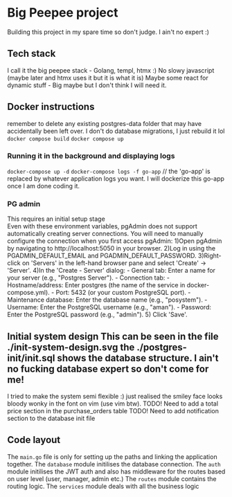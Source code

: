 # Big Peepee project 
Building this project in my spare time so don't judge. I ain't no expert :) 

## Tech stack 
I call it the big peepee stack - Golang, templ, htmx :) 
No slowy javascript (maybe later and htmx uses it but it is what it is)
Maybe some react for dynamic stuff - Big maybe but I don't think I will need it. 


## Docker instructions
remember to delete any existing postgres-data folder that may have accidentally been left over. I don't do database migrations, I just rebuild it lol
`docker compose build` `docker compose up` 

### Running it in the background and displaying logs
`docker-compose up -d`
`docker-compose logs -f go-app` // the 'go-app' is replaced by whatever application logs you want. I will dockerize this go-app once I am done coding it. 


### PG admin 
This requires an initial setup stage  
Even with these environment variables, pgAdmin does not support automatically creating server connections. You will need to manually configure the connection when you first access pgAdmin:
    1)Open pgAdmin by navigating to http://localhost:5050 in your browser.
    2)Log in using the PGADMIN_DEFAULT_EMAIL and PGADMIN_DEFAULT_PASSWORD.
    3)Right-click on 'Servers' in the left-hand browser pane and select 'Create' -> 'Server'.
    4)In the 'Create - Server' dialog:
        - General tab: Enter a name for your server (e.g., "Postgres Server").
        - Connection tab:
            - Hostname/address: Enter postgres (the name of the service in docker-compose.yml).
            - Port: 5432 (or your custom PostgreSQL port).
            - Maintenance database: Enter the database name (e.g., "posystem").
            - Username: Enter the PostgreSQL username (e.g., "aman").
            - Password: Enter the PostgreSQL password (e.g., "admin").
    5) Click 'Save'.

## Initial system design This can be seen in the file ./init-system-design.svg the ./postgres-init/init.sql shows the database structure. I ain't no fucking database expert so don't come for me! 
I tried to make the system semi flexible :) just realised the smiley face looks bloody wonky in the font on vim (use vim btw). 
TODO! Need to add a total price section in the purchase_orders table
TODO! Need to add notification section to the database init file 


## Code layout 
The `main.go` file is only for setting up the paths and linking the application together. 
The `database` module initilises the database connection. 
The `auth` module initilises the JWT auth and also has middleware for the routes based on user level (user, manager, admin etc.) 
The `routes` module contains the routing logic. 
The `services` module deals with all the business logic
